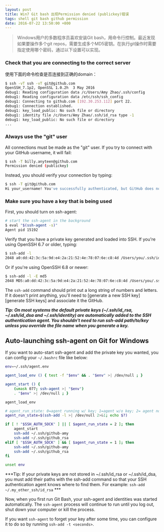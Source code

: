 ```yaml
---
layout: post
title: Win7 Git bash 出现Permission denied (publickey)错误
tags: shell git bash github permission
date: 2016-07-22 13:50:00 +800
---
```


> Windows用户的多数程序员喜欢安装Git bash，用命令行控制。最近发现如果要操作多个git repos，需要生成多个MD5密钥。在执行git操作时需要指定使用哪个密码，通过以下设置可以实现。

<!--more-->

### Check that you are connecting to the correct server

使用下面的命令检查是否连接到正确的domain：

```bash
$ ssh -vT ssh -vT git@github.com
OpenSSH_7.1p2, OpenSSL 1.0.2h  3 May 2016
debug1: Reading configuration data /c/Users/Amy Zhao/.ssh/config
debug1: Reading configuration data /etc/ssh/ssh_config
debug1: Connecting to github.com [192.30.253.112] port 22.
debug1: Connection established.
debug1: key_load_public: No such file or directory
debug1: identity file /c/Users/Amy Zhao/.ssh/id_rsa type -1
debug1: key_load_public: No such file or directory
...
```

### Always use the "git" user

All connections must be made as the "git" user. If you try to connect with your GitHub username, it will fail:

```bash
$ ssh -T billy.anyteen@github.com
Permission denied (publickey)
```

Instead, you should verify your connection by typing:

```bash
$ ssh -T git@github.com
Hi your_username! You've successfully authenticated, but GitHub does not provide shell access.
```

### Make sure you have a key that is being used

First, you should turn on ssh-agent:

```bash
# start the ssh-agent in the background
$ eval "$(ssh-agent -s)"
Agent pid 15192
```

Verify that you have a private key generated and loaded into SSH. If you're using OpenSSH 6.7 or older, typing:

```bash
$ ssh-add -l
2048 a0:dd:42:3c:5a:9d:e4:2a:21:52:4e:78:07:6e:c8:4d /Users/you/.ssh/id_rsa (RSA)
```

Or if you're using OpenSSH 6.8 or newer:

```bash
$ ssh-add -l -E md5
2048 MD5:a0:dd:42:3c:5a:9d:e4:2a:21:52:4e:78:07:6e:c8:4d /Users/you/.ssh/id_rsa (RSA)
```

The `ssh-add` command should print out a long string of numbers and letters. If it doesn't print anything, you'll need to [generate a new SSH key][generate SSH keys] and associate it the GitHub.

***Tip: On most systems the default private keys (~/.ssh/id_rsa, ~/.ssh/id_dsa and ~/.ssh/identity) are automatically added to the SSH authentication agent. You shouldn't need to run ssh-add path/to/key unless you override the file name when you generate a key.***


## Auto-launching ssh-agent on Git for Windows

If you want to auto-start ssh-agent and add the private key you wanted, you can config your `~/.bashrc` file like below:

```bash
env=~/.ssh/agent.env

agent_load_env () { test -f "$env" && . "$env" >| /dev/null ; }

agent_start () {
    (umask 077; ssh-agent >| "$env")
    . "$env" >| /dev/null ; }

agent_load_env

# agent_run_state: 0=agent running w/ key; 1=agent w/o key; 2= agent not running
agent_run_state=$(ssh-add -l >| /dev/null 2>&1; echo $?)

if [ ! "$SSH_AUTH_SOCK" ] || [ $agent_run_state = 2 ]; then
    agent_start
    ssh-add ~/.ssh/github-amy
    ssh-add ~/.ssh/github_rsa
elif [ "$SSH_AUTH_SOCK" ] && [ $agent_run_state = 1 ]; then
    ssh-add ~/.ssh/github-amy
    ssh-add ~/.ssh/github_rsa
fi

unset env
```

***Tip: If your private keys are not stored in ~/.ssh/id_rsa or ~/.ssh/id_dsa, you must add their paths with the ssh-add command so that your SSH authentication agent knows where to find them. For example: `ssh-add ~/.my_other_ssh/id_rsa` ***

Now, when you first run Git Bash, your ssh-agent and identities was started automatically.
The `ssh-agent` process will continue to run until you log out, shut down your computer or kill the process.

If you want `ssh-agent` to forget your key after some time, you can configure it to do so by running `ssh-add -t <seconds>`.
